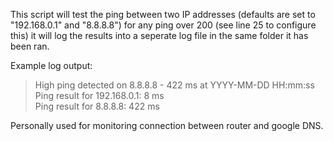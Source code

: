 This script will test the ping between two IP addresses (defaults are set to "192.168.0.1" and "8.8.8.8") for any ping over 200 (see line 25 to configure this) it will log the results into a seperate log file in the same folder it has been ran.

Example log output:

>High ping detected on 8.8.8.8 - 422 ms at YYYY-MM-DD HH:mm:ss <br>
>Ping result for 192.168.0.1: 8 ms <br>
>Ping result for 8.8.8.8: 422 ms <br>

Personally used for monitoring connection between router and google DNS.
